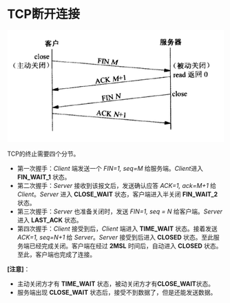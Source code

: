 # TCP断开连接

![img](image/tcp断开链接.jpg)

TCP的终止需要四个分节。

- 第一次握手：*Client* 端发送一个 *FIN=1, seq=M* 给服务端。*Client*进入 **FIN_WAIT_1** 状态。
- 第二次握手：*Server* 接收到该报文后，发送确认应答 *ACK=1, ack=M+1* 给 *Client*。*Server* 进入 **CLOSE_WAIT** 状态，客户端进入半关闭 **FIN_WAIT_2** 状态。
- 第三次握手：*Server* 也准备关闭时，发送 *FIN=1, seq = N* 给客户端。*Server* 进入 **LAST_ACK** 状态。
- 第四次握手：*Client* 接受到后，*Client* 端进入 **TIME_WAIT** 状态。接着发送 *ACK=1, seq=N+1* 给 *Server*。*Server* 接受到后进入 **CLOSED** 状态。至此服务端已经完成关闭。客户端在经过 **2MSL** 时间后，自动进入 **CLOSED** 状态。至此，客户端也完成了连接。

**[注意]**：

- 主动关闭方才有 **TIME_WAIT** 状态，被动关闭方才有**CLOSE_WAIT**状态。
- 服务端出现 **CLOSE_WAIT** 状态后，接受不到数据了，但是还能发送数据。